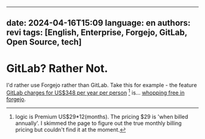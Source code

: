 <!--
SPDX-FileCopyrightText: (C) 2024 - 2024 Hong Yongmin <https://revi.xyz/>

SPDX-License-Identifier: LicenseRef-CC-BY-ND-2.0-KR
-->

---
date: 2024-04-16T15:09
language: en
authors: revi
tags: [English, Enterprise, Forgejo, GitLab, Open Source, tech]
---

# GitLab? Rather Not.

I'd rather use Forgejo rather than GitLab. Take this for example - the feature
[GitLab charges for US$348 per year per person](https://docs.gitlab.com/ee/user/project/labels.html#scoped-labels)
[^1] is... [whopping free in forgejo](https://forgejo.org/docs/latest/user/labels/#scoped-labels).

[^1]:
    logic is Premium US$29\*12(months). The pricing $29 is 'when billed annually'.
    I skimmed the page to figure out the true monthly billing pricing but couldn't
    find it at the moment.
